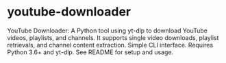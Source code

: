 # youtube-downloader
YouTube Downloader: A Python tool using yt-dlp to download YouTube videos, playlists, and channels. It supports single video downloads, playlist retrievals, and channel content extraction. Simple CLI interface. Requires Python 3.6+ and yt-dlp. See README for setup and usage.
